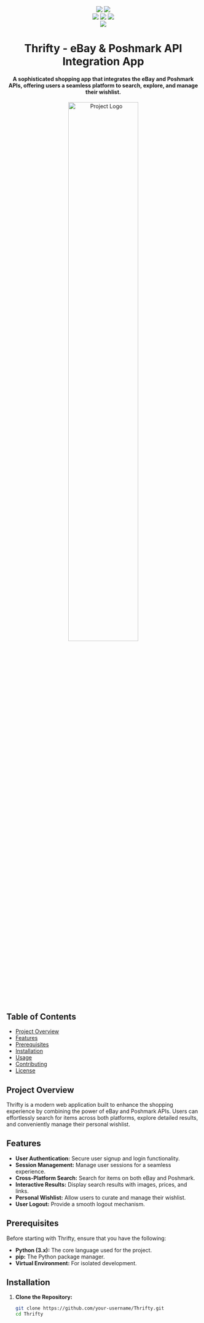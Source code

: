 <p align="center">
    <a href=""><img src="https://img.shields.io/badge/Maintained%3F-yes-green.svg" /></a>
    <a href=""><img src="https://badgen.net/github/commits/aokhepburn/price-comparison-site" /></a>
    <br>
    <a href="https://docs.python.org/3/index.html"><img src="https://img.shields.io/badge/python-%2320232a?style=for-the-badge&logo=python&logoColor=ffdd54" /></a>
    <a href=""><img src="https://img.shields.io/badge/React.js-%2361DAFB.svg?style=for-the-badge&logo=react&logoColor=white"/></a>
    <a href=""><img src="https://img.shields.io/badge/Flask-000000?style=for-the-badge&logo=flask&logoColor=white" /></a>
    <br>
    <a href=""><img src="https://img.shields.io/badge/sqlite-%2307405e.svg?style=for-the-badge&logo=sqlite&logoColor=white" /></a>
</p>

<h1 align="center"><b>Thrifty - eBay & Poshmark API Integration App</b></h1>
<h4 align="center">A sophisticated shopping app that integrates the eBay and Poshmark APIs, offering users a seamless platform to search, explore, and manage their wishlist.</h4>

<p align="center">
    <img src="path_to_logo.png" alt="Project Logo" width=60% height=60%/>
</p>

## Table of Contents

- [Project Overview](#project-overview)
- [Features](#features)
- [Prerequisites](#prerequisites)
- [Installation](#installation)
- [Usage](#usage)
- [Contributing](#contributing)
- [License](#license)

## Project Overview

Thrifty is a modern web application built to enhance the shopping experience by combining the power of eBay and Poshmark APIs. Users can effortlessly search for items across both platforms, explore detailed results, and conveniently manage their personal wishlist.

## Features

- **User Authentication:** Secure user signup and login functionality.
- **Session Management:** Manage user sessions for a seamless experience.
- **Cross-Platform Search:** Search for items on both eBay and Poshmark.
- **Interactive Results:** Display search results with images, prices, and links.
- **Personal Wishlist:** Allow users to curate and manage their wishlist.
- **User Logout:** Provide a smooth logout mechanism.

## Prerequisites

Before starting with Thrifty, ensure that you have the following:

- **Python (3.x):** The core language used for the project.
- **pip:** The Python package manager.
- **Virtual Environment:** For isolated development.

## Installation

1. **Clone the Repository:**

   ```bash
   git clone https://github.com/your-username/Thrifty.git
   cd Thrifty
   ```

